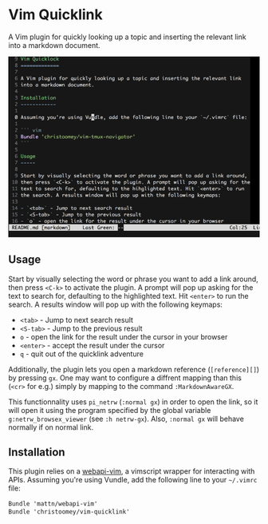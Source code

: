 Vim Quicklink
=============

A Vim plugin for quickly looking up a topic and inserting the relevant link
into a markdown document.

![Overview](./overview.gif)

Usage
-----

Start by visually selecting the word or phrase you want to add a link around,
then press `<C-k>` to activate the plugin. A prompt will pop up asking for the
text to search for, defaulting to the highlighted text. Hit `<enter>` to run
the search. A results window will pop up with the following keymaps:

- `<tab>` - Jump to next search result
- `<S-tab>` - Jump to the previous result
- `o` - open the link for the result under the cursor in your browser
- `<enter>` - accept the result under the cursor
- `q` - quit out of the quicklink adventure

Additionally, the plugin lets you open a markdown reference (`[reference][]`) by
pressing `gx`. One may want to configure a diffrent mapping than this (`<cr>`
for e.g.) simply by mapping to the command `:MarkdownAwareGX`.

This functionnality uses `pi_netrw` (`:normal gx`) in order to open the link, so
it will open it using the program specified by the global variable
`g:netrw_browsex_viewer` (see `:h netrw-gx`). Also, `:normal gx` will behave
normally if on normal link.

Installation
------------

This plugin relies on a [webapi-vim][], a vimscript wrapper for interacting
with APIs. Assuming you're using Vundle, add the following line to your
`~/.vimrc` file:

``` vim
Bundle 'mattn/webapi-vim'
Bundle 'christoomey/vim-quicklink'
```

[webapi-vim]: https://github.com/mattn/webapi-vim
